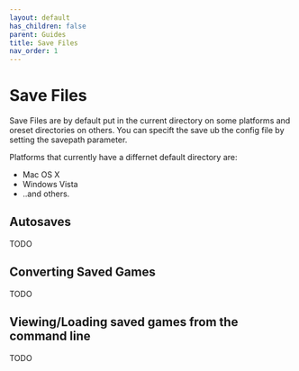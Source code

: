 ```yaml
---
layout: default
has_children: false
parent: Guides
title: Save Files
nav_order: 1
---
```


# Save Files

Save Files are by default put in the current directory on some platforms and oreset directories on others. You can specift the save ub the config file by setting the savepath parameter.

Platforms that currently have a differnet default directory are:
- Mac OS X
- Windows Vista
- ..and others.

## Autosaves
TODO

## Converting Saved Games
TODO

## Viewing/Loading saved games from the command line
TODO

